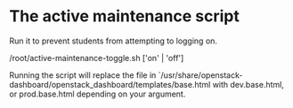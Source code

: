 # The active maintenance script 
Run it to prevent students from attempting to logging on.

/root/active-maintenance-toggle.sh ['on' | 'off']

Running the script will replace the file in `/usr/share/openstack-dashboard/openstack_dashboard/templates/base.html with dev.base.html, or prod.base.html depending on your argument. 